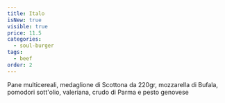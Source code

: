 ```yaml
---
title: Italo
isNew: true
visible: true
price: 11.5
categories:
  - soul-burger
tags:
  - beef
order: 2
---
```


Pane multicereali, medaglione di Scottona da 220gr, mozzarella di Bufala, pomodori sott'olio, valeriana, crudo di Parma e pesto genovese

